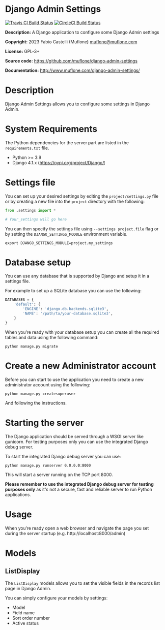 # Django Admin Settings
[![Travis CI Build Status](https://img.shields.io/travis/com/muflone/django-admin-settings/master.svg)](https://www.travis-ci.com/github/muflone/django-admin-settings)
[![CircleCI Build Status](https://img.shields.io/circleci/project/github/muflone/django-admin-settings/master.svg)](https://circleci.com/gh/muflone/django-admin-settings)

**Description:** A Django application to configure some Django Admin settings 

**Copyright:** 2023 Fabio Castelli (Muflone) <muflone@muflone.com>

**License:** GPL-3+

**Source code:** https://github.com/muflone/django-admin-settings

**Documentation:** http://www.muflone.com/django-admin-settings/

# Description

Django Admin Settings allows you to configure some settings in Django Admin.

# System Requirements

The Python dependencies for the server part are listed in the
`requirements.txt` file.

* Python >= 3.9
* Django 4.1.x (https://pypi.org/project/Django/)

# Settings file

You can set up your desired settings by editing the `project/settings.py`
file or by creating a new file into the `project` directory with the
following:

```python
from .settings import *

# Your_settings will go here
```

You can then specify the settings file using `--settings project.file`
flag or by setting the `DJANGO_SETTINGS_MODULE` environment variable.

```shell
export DJANGO_SETTINGS_MODULE=project.my_settings
```

# Database setup

You can use any database that is supported by Django and setup it
in a settings file.

For example to set up a SQLite database you can use the following:

```python
DATABASES = {
    'default': {
        'ENGINE': 'django.db.backends.sqlite3',
        'NAME': '/path/to/your-database.sqlite3',
    }
}
```

When you're ready with your database setup you can create all the
required tables and data using the following command:

```shell
python manage.py migrate
```

# Create a new Administrator account

Before you can start to use the application you need to create a new
administrator account using the following:

```shell
python manage.py createsuperuser
```

And following the instructions.

# Starting the server

The Django application should be served through a WSGI server like
gunicorn. For testing purposes only you can use the integrated Django
debug server.

To start the integrated Django debug server you can use:

```shell
python manage.py runserver 0.0.0.0:8000
```

This will start a server running on the TCP port 8000.

**Please remember to use the integrated Django debug server for
testing purposes only** as it's not a secure, fast and reliable
server to run Python applications.

# Usage

When you're ready open a web browser and navigate the page you set
during the server startup (e.g. http://localhost:8000/admin)

# Models

## ListDisplay

The `ListDisplay` models allows you to set the visible fields in the records
list page in Django Admin.

You can simply configure your models by settings:

- Model
- Field name
- Sort order number
- Active status
